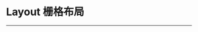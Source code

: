 # Layout 栅格布局
----

<!-- ###### 基础用法
dm-cell-group 组件有```title```属性和```top```、```bottom```②个slot 

dm-cell-item 组件有```type```、```href```属性和```leftIcon```、```left```、```right```、```rightIcon```④个slot，具体表现可以查看在线示例
``` html
# type='link'时，为<a>链接形式
<dm-cell-group title="标题">
    <div slot="top"></div>
    <dm-cell-item type='link' href="tel:400517517">
        <span slot="leftIcon" class="dm__icon--contact"></span>
        <span slot="left">联系方式</span>
        <span slot="right">400517517</span>
        <span slot="rightIcon" class="dm__icon--right"></span>
    </dm-cell-item>

    <dm-cell-item>
        <span slot="left">我的消息</span>
        <dm-tag slot="right" type="error" round style="margin-bottom:0;">8</dm-tag>
        <span slot="rightIcon" class="dm__icon--right"></span>
    </dm-cell-item>
    <div slot="bottom"></div>
</dm-cell-group>
```
###### dm-cell-group属性
| 参数      | 说明    | 类型      | 可选值       | 默认值   |
|---------- |-------- |---------- |-------------  |-------- |
| title     | 设置标题   | String  | — | —  |

###### dm-cell-item属性
| 参数      | 说明    | 类型      | 可选值       | 默认值   |
|---------- |-------- |---------- |-------------  |-------- |
| type     | 设置类型   | String  | link | —  |
| href    | 设置href   | String  |  — | —   |
 -->
